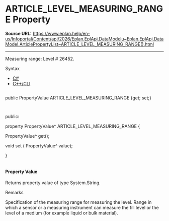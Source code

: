 # ARTICLE_LEVEL_MEASURING_RANGE Property

**Source URL:** https://www.eplan.help/en-us/Infoportal/Content/api/2026/Eplan.EplApi.DataModelu~Eplan.EplApi.DataModel.ArticlePropertyList~ARTICLE_LEVEL_MEASURING_RANGE().html

---

Measuring range: Level # 26452.

Syntax

- [C#](#i-syntax-CS)
- [C++/CLI](#i-syntax-CPP2005)

```
```
public PropertyValue ARTICLE_LEVEL_MEASURING_RANGE {get; set;}
```
```

```
```
public:

property PropertyValue^ ARTICLE_LEVEL_MEASURING_RANGE {

   PropertyValue^ get();

   void set (    PropertyValue^ value);

}
```
```

#### Property Value

Returns property value of type System.String.

Remarks

Specification of the measuring range for measuring the level. Range in which a sensor or a measuring instrument can measure the fill level or the level of a medium (for example liquid or bulk material).

